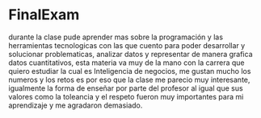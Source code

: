 # FinalExam
durante la clase pude aprender mas sobre la programación y las herramientas tecnologicas con las que cuento para poder desarrollar y solucionar problematicas, analizar datos y representar de manera grafica datos cuantitativos, esta materia va muy de la mano con la carrera que quiero estudiar la cual es Inteligencia de negocios, me gustan mucho los numeros y los retos es por eso que la clase me parecio muy interesante, igualmente la forma de enseñar por parte del profesor al igual que sus valores como la toleancia y el respeto fueron muy importantes para mi aprendizaje y me agradaron demasiado.
